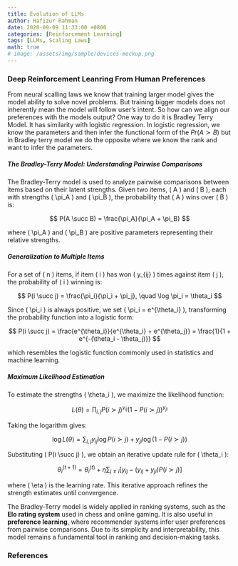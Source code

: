```yaml
---
title: Evolution of LLMs
author: Hafizur Rahman
date: 2020-09-09 11:33:00 +0800
categories: [Reinforcement Learning]
tags: [LLMs, Scaling Laws]
math: true
# image: /assets/img/sample/devices-mockup.png
---
```


<!-- 
## Titles

---

# H1

<h2 data-toc-skip>H2</h2>

<h3 data-toc-skip>H3</h3>

<h4>H4</h4>

--- -->

### Deep Reinforcement Leanring From Human Preferences

From neural scalling laws we know that training larger model gives the model ability to solve novel problems. But training bigger models does not inherently mean the model will follow user’s intent. So how can we align our preferences with the models output?  One way to do it is Bradley Terry Model. It has similarity with logistic regression. In logistic regression, we know the parameters and then infer the functional form of the $Pr(A≻B)$ but in Bradley terry model we do the opposite where we know the rank and want to infer the parameters.

##### The Bradley-Terry Model: Understanding Pairwise Comparisons  

The Bradley-Terry model is used to analyze pairwise comparisons between items based on their latent strengths. Given two items, \( A \) and \( B \), each with strengths \( \pi_A \) and \( \pi_B \), the probability that \( A \) wins over \( B \) is:  

$$
P(A \succ B) = \frac{\pi_A}{\pi_A + \pi_B}
$$  

where \( \pi_A \) and \( \pi_B \) are positive parameters representing their relative strengths.  

##### Generalization to Multiple Items  

For a set of \( n \) items, if item \( i \) has won \( y_{ij} \) times against item \( j \), the probability of \( i \) winning is:  

$$
P(i \succ j) = \frac{\pi_i}{\pi_i + \pi_j}, \quad \log \pi_i = \theta_i
$$  

Since \( \pi_i \) is always positive, we set \( \pi_i = e^{\theta_i} \), transforming the probability function into a logistic form:  

$$
P(i \succ j) = \frac{e^{\theta_i}}{e^{\theta_i} + e^{\theta_j}} = \frac{1}{1 + e^{-(\theta_i - \theta_j)}}
$$  

which resembles the logistic function commonly used in statistics and machine learning.  

##### Maximum Likelihood Estimation  

To estimate the strengths \( \theta_i \), we maximize the likelihood function:  

$$
L(\theta) = \prod_{i,j} P(i \succ j)^{y_{ij}} (1 - P(i \succ j))^{y_{ji}}
$$  

Taking the logarithm gives:  

$$
\log L(\theta) = \sum_{i,j} y_{ij} \log P(i \succ j) + y_{ji} \log (1 - P(i \succ j))
$$  

Substituting \( P(i \succ j) \), we obtain an iterative update rule for \( \theta_i \):  

$$
\theta_i^{(t+1)} = \theta_i^{(t)} + \eta \sum_{j \neq i} \left[ y_{ij} - (y_{ij} + y_{ji}) P(i \succ j) \right]
$$  

where \( \eta \) is the learning rate. This iterative approach refines the strength estimates until convergence.  


The Bradley-Terry model is widely applied in ranking systems, such as the **Elo rating system** used in chess and online gaming. It is also useful in **preference learning**, where recommender systems infer user preferences from pairwise comparisons. Due to its simplicity and interpretability, this model remains a fundamental tool in ranking and decision-making tasks.  




### References